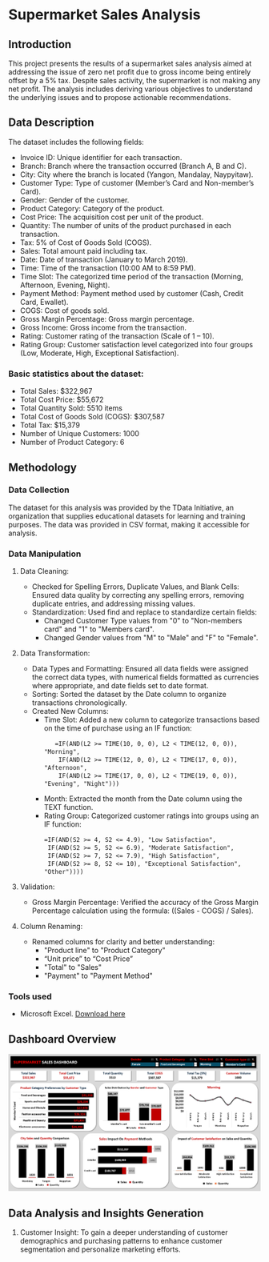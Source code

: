 # Supermarket Sales Analysis

## Introduction

This project presents the results of a supermarket sales analysis aimed at addressing the issue of zero net profit due to gross income being entirely offset by a 5% tax. Despite sales activity, the supermarket is not making any net profit. The analysis includes deriving various objectives to understand the underlying issues and to propose actionable recommendations.

## Data Description

The dataset includes the following fields:

- Invoice ID: Unique identifier for each transaction.
- Branch: Branch where the transaction occurred (Branch A, B and C).
- City: City where the branch is located (Yangon, Mandalay, Naypyitaw).
- Customer Type: Type of customer (Member’s Card and Non-member’s Card).
- Gender: Gender of the customer.
- Product Category: Category of the product.
- Cost Price: The acquisition cost per unit of the product.
- Quantity: The number of units of the product purchased in each transaction.
- Tax: 5% of Cost of Goods Sold (COGS).
- Sales: Total amount paid including tax.
- Date: Date of transaction (January to March 2019).
- Time: Time of the transaction (10:00 AM to 8:59 PM).
- Time Slot: The categorized time period of the transaction (Morning, Afternoon, Evening, Night).
- Payment Method: Payment method used by customer (Cash, Credit Card, Ewallet).
- COGS: Cost of goods sold.
- Gross Margin Percentage: Gross margin percentage.
- Gross Income: Gross income from the transaction.
- Rating: Customer rating of the transaction (Scale of 1 – 10).
- Rating Group: Customer satisfaction level categorized into four groups (Low, Moderate, High, Exceptional Satisfaction).

### Basic statistics about the dataset:

- Total Sales: $322,967
- Total Cost Price: $55,672
- Total Quantity Sold: 5510 items
- Total Cost of Goods Sold (COGS): $307,587
- Total Tax: $15,379
- Number of Unique Customers: 1000
- Number of Product Category: 6

## Methodology

### Data Collection

The dataset for this analysis was provided by the TData Initiative, an organization that supplies educational datasets for learning and training purposes. The data was provided in CSV format, making it accessible for analysis.

### Data Manipulation

1. Data Cleaning:
   - Checked for Spelling Errors, Duplicate Values, and Blank Cells: Ensured data quality by correcting any spelling errors, removing duplicate entries, and addressing missing values.
   - Standardization: Used find and replace to standardize certain fields:
     - Changed Customer Type values from "0" to "Non-members card" and "1" to "Members card".
     - Changed Gender values from "M" to "Male" and "F" to "Female".
       
2. Data Transformation:
   - Data Types and Formatting: Ensured all data fields were assigned the correct data types, with numerical fields formatted as currencies where appropriate, and date fields set to date format.
   - Sorting: Sorted the dataset by the Date column to organize transactions chronologically.
   - Created New Columns:
     - Time Slot: Added a new column to categorize transactions based on the time of purchase using an IF function:
       ```
          =IF(AND(L2 >= TIME(10, 0, 0), L2 < TIME(12, 0, 0)), "Morning",
           IF(AND(L2 >= TIME(12, 0, 0), L2 < TIME(17, 0, 0)), "Afternoon",
           IF(AND(L2 >= TIME(17, 0, 0), L2 < TIME(19, 0, 0)), "Evening", "Night")))
       ```   
     - Month: Extracted the month from the Date column using the TEXT function.
     - Rating Group: Categorized customer ratings into groups using an IF function:
       ```
       =IF(AND(S2 >= 4, S2 <= 4.9), "Low Satisfaction",
        IF(AND(S2 >= 5, S2 <= 6.9), "Moderate Satisfaction",
        IF(AND(S2 >= 7, S2 <= 7.9), "High Satisfaction",
        IF(AND(S2 >= 8, S2 <= 10), "Exceptional Satisfaction", "Other"))))
       ```
       
3. Validation:
   - Gross Margin Percentage: Verified the accuracy of the Gross Margin Percentage calculation using the formula: ((Sales - COGS) / Sales).
     
4. Column Renaming:
   - Renamed columns for clarity and better understanding:
     - "Product line" to "Product Category"
     - “Unit price” to “Cost Price”
     - "Total" to "Sales"
     - "Payment" to "Payment Method"

### Tools used
- Microsoft Excel. [Download here](https://www.microsoft.com/en-us/microsoft-365/excel)

## Dashboard Overview

![](https://github.com/Adeyemi012/Supermarket-Sales-Analysis/blob/main/Supermarket%20Sales%20Dashboard.png)

## Data Analysis and Insights Generation

1.	Customer Insight: To gain a deeper understanding of customer demographics and purchasing patterns to enhance customer segmentation and personalize marketing efforts.







